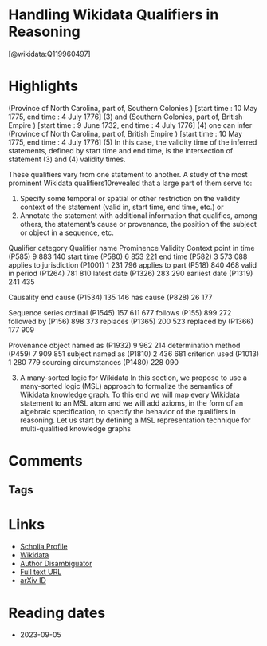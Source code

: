
Handling Wikidata Qualifiers in Reasoning
=========================================
  
  [@wikidata:Q119960497]  
  

# Highlights
(Province of North Carolina, part of, Southern Colonies )
[start time : 10 May 1775, end time : 4 July 1776]
(3)
and
(Southern Colonies, part of, British Empire )
[start time : 9 June 1732, end time : 4 July 1776]
(4)
one can infer
(Province of North Carolina, part of, British Empire )
[start time : 10 May 1775, end time : 4 July 1776]
(5)
In this case, the validity time of the inferred statements, defined by start time and end time, is
the intersection of statement (3) and (4) validity times.


These qualifiers vary from one statement to another. A study of the most prominent Wikidata
qualifiers10revealed that a large part of them serve to:
1. Specify some temporal or spatial or other restriction on the validity context of the statement
(valid in, start time, end time, etc.) or
2. Annotate the statement with additional information that qualifies, among others, the
statement’s cause or provenance, the position of the subject or object in a sequence, etc.

Qualifier category Qualifier name Prominence
Validity Context 
point in time (P585) 9 883 140
start time (P580) 6 853 221
end time (P582) 3 573 088
applies to jurisdiction (P1001) 1 231 796
applies to part (P518) 840 468
valid in period (P1264) 781 810
latest date (P1326) 283 290
earliest date (P1319) 241 435

Causality 
end cause (P1534) 135 146
has cause (P828) 26 177

Sequence 
series ordinal (P1545) 157 611 677
follows (P155) 899 272
followed by (P156) 898 373
replaces (P1365) 200 523
replaced by (P1366) 177 909

Provenance
object named as (P1932) 9 962 214
determination method (P459) 7 909 851
subject named as (P1810) 2 436 681
criterion used (P1013) 1 280 779
sourcing circumstances (P1480) 228 090

3. A many-sorted logic for Wikidata
In this section, we propose to use a many-sorted logic (MSL) approach to formalize the semantics
of Wikidata knowledge graph. To this end we will map every Wikidata statement to an MSL
atom and we will add axioms, in the form of an algebraic specification, to specify the behavior
of the qualifiers in reasoning. Let us start by defining a MSL representation technique for
multi-qualified knowledge graphs



# Comments

## Tags

# Links
  
 * [Scholia Profile](https://scholia.toolforge.org/work/Q119960497)  
 * [Wikidata](https://www.wikidata.org/wiki/Q119960497)  
 * [Author Disambiguator](https://author-disambiguator.toolforge.org/work_item_oauth.php?id=Q119960497&batch_id=&match=1&author_list_id=&doit=Get+author+links+for+work)  
 * [Full text URL](https://arxiv.org/pdf/2304.03375.pdf)  
 * [arXiv ID](https://arxiv.org/pdf/2304.03375.pdf)  

# Reading dates
  
 * 2023-09-05
